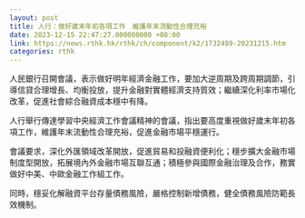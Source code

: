 ```yaml
---
layout: post
title: 人行：做好歲末年初各項工作　維護年末流動性合理充裕
date: 2023-12-15 22:47:27.000000000 +08:00
link: https://news.rthk.hk/rthk/ch/component/k2/1732489-20231215.htm
categories: rthk
---
```


人民銀行召開會議，表示做好明年經濟金融工作，要加大逆周期及跨周期調節，引導信貸合理增長、均衡投放，提升金融對實體經濟支持質效；繼續深化利率市場化改革，促進社會綜合融資成本穩中有降。

人行舉行傳達學習中央經濟工作會議精神的會議，指出要高度重視做好歲末年初各項工作，維護年末流動性合理充裕，促進金融市場平穩運行。

會議要求，深化外匯領域改革開放，促進貿易和投融資便利化；穩步擴大金融市場制度型開放，拓展境內外金融市場互聯互通；積極參與國際金融治理及合作，務實做好中美、中歐金融工作組工作。

同時，穩妥化解融資平台存量債務風險，嚴格控制新增債務，健全債務風險防範長效機制。
